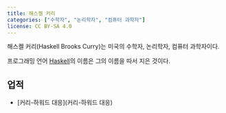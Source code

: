 ```yaml
---
title: 해스켈 커리
categories: ["수학자", "논리학자", "컴퓨터 과학자"]
license: CC BY-SA 4.0
---
```


해스켈 커리(Haskell Brooks Curry)는 미국의 수학자, 논리학자, 컴퓨터 과학자이다.

프로그래밍 언어 [Haskell](Haskell)의 이름은 그의 이름을 따서 지은 것이다.

## 업적
* [커리-하워드 대응](커리-하워드 대응)
